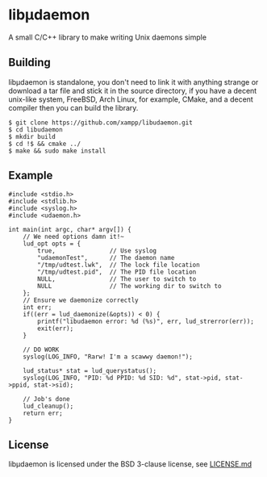 # libμdaemon
A small C/C++ library to make writing Unix daemons simple

## Building
libμdaemon is standalone, you don't need to link it with anything strange or download a tar file and stick it in the source directory, if you have a decent unix-like system, FreeBSD, Arch Linux, for example, CMake, and a decent compiler then you can build the library.

```
$ git clone https://github.com/xampp/libudaemon.git
$ cd libudaemon
$ mkdir build
$ cd !$ && cmake ../
$ make && sudo make install
``` 

## Example

```{.c}
#include <stdio.h>
#include <stdlib.h>
#include <syslog.h>
#include <udaemon.h>

int main(int argc, char* argv[]) {
	// We need options damn it!~
	lud_opt opts = {
		true,				// Use syslog
		"udaemonTest",		// The daemon name
		"/tmp/udtest.lwk",	// The lock file location
		"/tmp/udtest.pid",	// The PID file location
		NULL,				// The user to switch to
		NULL				// The working dir to switch to
	};
	// Ensure we daemonize correctly
	int err;
	if((err = lud_daemonize(&opts)) < 0) {
		printf("libudaemon error: %d (%s)", err, lud_strerror(err));
		exit(err);
	}

	// DO WORK
	syslog(LOG_INFO, "Rarw! I'm a scawwy daemon!");

	lud_status* stat = lud_querystatus();
	syslog(LOG_INFO, "PID: %d PPID: %d SID: %d", stat->pid, stat->ppid, stat->sid);

	// Job's done
	lud_cleanup();
	return err;
}
```

## License
libμdaemon is licensed under the BSD 3-clause license, see [LICENSE.md](https://github.com/XAMPP/lib-daemon/blob/master/LICENSE.md)
